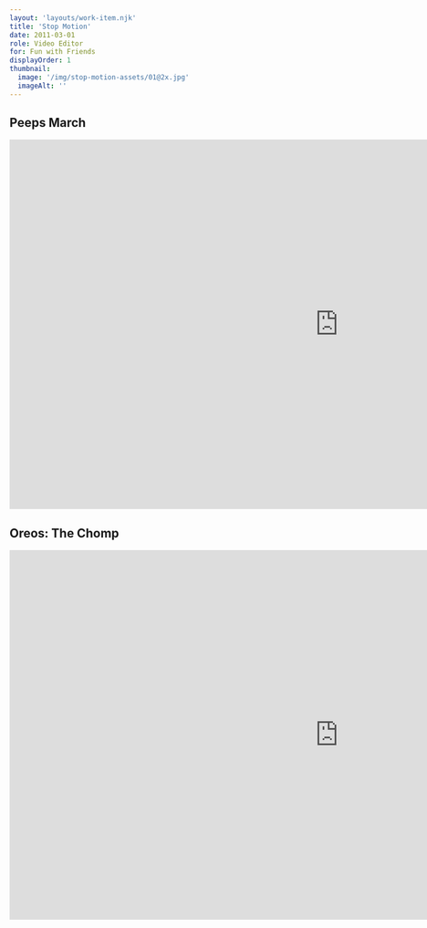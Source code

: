 ```yaml
---
layout: 'layouts/work-item.njk'
title: 'Stop Motion'
date: 2011-03-01
role: Video Editor
for: Fun with Friends
displayOrder: 1
thumbnail:
  image: '/img/stop-motion-assets/01@2x.jpg'
  imageAlt: ''
---
```


## Peeps March

<div class='video-wrapper'><iframe src='https://player.vimeo.com/video/25217695' width="1152" height="648" frameborder='0' webkitAllowFullScreen mozallowfullscreen allowFullScreen></iframe></div>

## Oreos: The Chomp

<div class='video-wrapper'><iframe src='https://player.vimeo.com/video/115743107' width="1152" height="648" frameborder='0' webkitAllowFullScreen mozallowfullscreen allowFullScreen></iframe></div>
